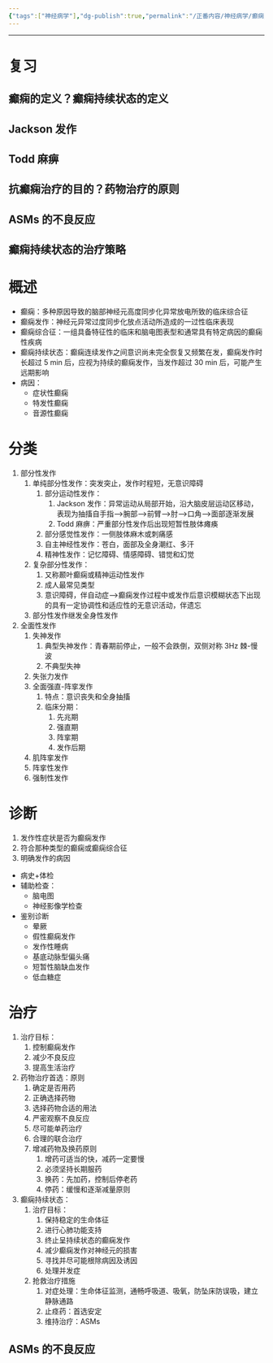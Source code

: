 ```yaml
---
{"tags":["神经病学"],"dg-publish":true,"permalink":"/正番内容/神经病学/癫痫/","dgPassFrontmatter":true}
---
```


---
# 复习
## 癫痫的定义？癫痫持续状态的定义
## Jackson 发作
## Todd 麻痹
## 抗癫痫治疗的目的？药物治疗的原则
## ASMs 的不良反应
## 癫痫持续状态的治疗策略
# 概述
+ 癫痫：多种原因导致的脑部神经元高度同步化异常放电所致的临床综合征
+ 癫痫发作：神经元异常过度同步化放点活动所造成的一过性临床表现
+ 癫痫综合征：一组具备特征性的临床和脑电图表型和通常具有特定病因的癫痫性疾病
+ 癫痫持续状态：癫痫连续发作之间意识尚未完全恢复又频繁在发，癫痫发作时长超过 5 min 后，应视为持续的癫痫发作，当发作超过 30 min 后，可能产生远期影响
+ 病因：
	+ 症状性癫痫
	+ 特发性癫痫
	+ 音源性癫痫
# 分类
1. 部分性发作
	1. 单纯部分性发作：突发突止，发作时程短，无意识障碍
		1. 部分运动性发作：
			1. Jackson 发作：异常运动从局部开始，沿大脑皮层运动区移动，表现为抽搐自手指-->腕部-->前臂-->肘-->口角-->面部逐渐发展
			2. Todd 麻痹：严重部分性发作后出现短暂性肢体瘫痪
		2. 部分感觉性发作：一侧肢体麻木或刺痛感
		3. 自主神经性发作：苍白，面部及全身潮红、多汗
		4. 精神性发作：记忆障碍、情感障碍、错觉和幻觉
	2. 复杂部分性发作：
		1. 又称颞叶癫痫或精神运动性发作
		2. 成人最常见类型
		3. 意识障碍，伴自动症-->癫痫发作过程中或发作后意识模糊状态下出现的具有一定协调性和适应性的无意识活动，伴遗忘
	4. 部分性发作继发全身性发作
2. 全面性发作
	1. 失神发作
		1. 典型失神发作：青春期前停止，一般不会跌倒，双侧对称 3Hz 棘-慢波
		2. 不典型失神
	2. 失张力发作
	3. 全面强直-阵挛发作
		1. 特点：意识丧失和全身抽搐
		2. 临床分期：
			1. 先兆期
			2. 强直期
			3. 阵挛期
			4. 发作后期
	4. 肌阵挛发作
	5. 阵挛性发作
	6. 强制性发作

# 诊断
1. 发作性症状是否为癫痫发作
2. 符合那种类型的癫痫或癫痫综合征
3. 明确发作的病因
+ 病史+体检
+ 辅助检查：
	+ 脑电图
	+ 神经影像学检查
+ 鉴别诊断
	+ 晕厥
	+ 假性癫痫发作
	+ 发作性睡病
	+ 基底动脉型偏头痛
	+ 短暂性脑缺血发作
	+ 低血糖症
# 治疗
1. 治疗目标：
	1. 控制癫痫发作
	2. 减少不良反应
	3. 提高生活治疗
2. 药物治疗首选：原则
	1. 确定是否用药
	2. 正确选择药物
	3. 选择药物合适的用法
	4. 严密观察不良反应
	5. 尽可能单药治疗
	6. 合理的联合治疗
	7. 增减药物及换药原则
		1. 增药可适当的快，减药一定要慢
		2. 必须坚持长期服药
		3. 换药：先加药，控制后停老药
		4. 停药：缓慢和逐渐减量原则
3. 癫痫持续状态：
	1. 治疗目标：
		1. 保持稳定的生命体征
		2. 进行心肺功能支持
		3. 终止呈持续状态的癫痫发作
		4. 减少癫痫发作对神经元的损害
		5. 寻找并尽可能根除病因及诱因
		6. 处理并发症
	2. 抢救治疗措施
		1. 对症处理：生命体征监测，通畅呼吸道、吸氧，防坠床防误吸，建立静脉通路
		2. 止痉药：首选安定
		3. 维持治疗：ASMs
## ASMs 的不良反应
